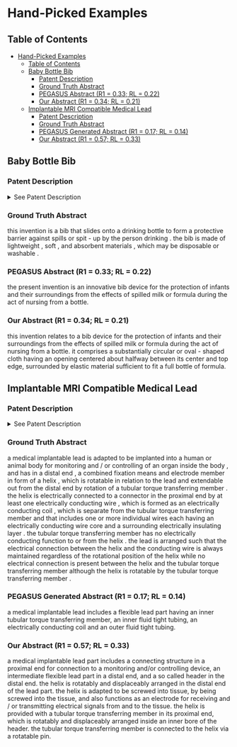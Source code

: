 # Hand-Picked Examples

## Table of Contents
- [Hand-Picked Examples](#hand-picked-examples)
  - [Table of Contents](#table-of-contents)
  - [Baby Bottle Bib](#baby-bottle-bib)
    - [Patent Description](#patent-description)
    - [Ground Truth Abstract](#ground-truth-abstract)
    - [PEGASUS Abstract (R1 = 0.33; RL = 0.22)](#pegasus-abstract-r1--033-rl--022)
    - [Our Abstract (R1 = 0.34; RL = 0.21)](#our-abstract-r1--034-rl--021)
  - [Implantable MRI Compatible Medical Lead](#implantable-mri-compatible-medical-lead)
    - [Patent Description](#patent-description-1)
    - [Ground Truth Abstract](#ground-truth-abstract-1)
    - [PEGASUS Generated Abstract (R1 = 0.17; RL = 0.14)](#pegasus-generated-abstract-r1--017-rl--014)
    - [Our Abstract (R1 = 0.57; RL = 0.33)](#our-abstract-r1--057-rl--033)

## Baby Bottle Bib
### Patent Description
<details>
  <summary>See Patent Description</summary>
  the present invention is an innovative bib device for the protection of infants and their surroundings from the effects of spilled milk or formula during the act of nursing from a bottle . the bib comprises a substantially circular or oval - shaped cloth , either natural cloth , as terry cloth , or synthetic cloth , such as the material used in disposable diapers . hereafter it will be understood that the invention constructed with synthetic cloth is the preferred embodiment , in that it is disposable . the disposable materials of the current invention have been specially made for liquid absorption , such as paper or cotton batting or quilting materials . in its preferred embodiment , the bib material consists of several layers . for example , in a preferable mode , the invention comprises a three layer material consisting of an bottom layer 7 of lightweight lining , an inner layer 6 of a soft and absorbent cotton or synthetic batting or quilting covered by a top layer 5 of semi - permeable or directionally - permeable material that captures liquid in such a way that it is absorbed into the inner absorbent layer the surface of the material stays dry or nearly dry . the exact material and construction can vary , but it is essential that the material be absorbent and liquid - capturing . the bib further contains an opening ( substantially oval or circular in the preferred embodiment ), centered about halfway between the center of the bib and the top edge . ( of course , in the circular embodiment , all edges are equivalent .) the opening is surrounded by elastic material of sufficient strength to fit a full bottle of formula . the elastic is capable of fitting a bottle between 1½ and 2½ inches in diameter , the range of circular dimension of most infant bottles . the preferred embodiment is substantially flat , as portrayed in fig1 . it is designed to fit around the neck of an infant bottle inserted in the elastic - surrounded aperture of the bib . either face of the bib can face the infant ; preferably , the absorbent side 5 of the bib will face the infant . it is thus in position to catch and absorb any spilled or emitted liquid . dimensions 1 and 2 are not particularly critical , except that each must exceed dimension 3 by a substantial margin . in our best mode case , the bib is substantially oval or circular in shape , and dimensions a and b are approximately equal , and about 8 - 10 inches . dimension 4 , the maximum diameter of the aperture , is critical in that it must comfortably admit the bottom of an infant bottle , up to the neck , without being so large as not to secure it comfortably . dimension 3 is simply the width of the aperture plus the additional width taken up by the elastic material . these dimensions can vary slightly according to the application . we have found that a value of dimension 3 = 2¾ inches and dimension 4 = approximately 2½ inches is ideal for most applications . note that because of the elastic surrounding the aperture , dimension 4 can shrink to about 1½ inches . fig2 is the view of the surface of the bib 7 that faces away from the infant , showing the elastic collar . this collar is the preferred contact point for supporting the bottle . the bib from spilled liquid thus protects the feeder &# 39 ; s hand , and is firmly supported thereby . a convenient method of properly placing the bib onto the bottle is to place the bib on a flat surface , opposing side down . then stand the bottle atop the bib , over the aperture , and slide the bib up until it surrounds the neck of the bottle . by this method , the bib is placed at the correct location , in the proper orientation , with the correct surface facing the infant , and the elastic collar 8 properly situated for fitting on the bottle . while this device is primarily intended for use in the home , it can equally well be used in a hospital , nursery , or other institution of infant and childcare . in this service , the current invention can also serve to help monitor liquid uptake by the infant , a critical parameter often used by doctors and child care professionals . thus , as the current invention is efficient in capturing spilled liquid , the practitioner can weigh the bib before and after feeding the infant , and calculate the amount of spilled formula or liquid by difference . this calculated amount is then subtracted from the measured amount of liquid dispensed from the bottle . the result of this calculation is the amount of liquid actually consumed by the infant , calculated to a much more precise degree than is achieved by current methods . yet another embodiment of the current invention is the open collar bib displayed in fig4 . this bib has velcro ™ or similar fasteners on the upper side of the tip of the left hand collar 9 , and on the underside of the tip of the right hand collar 10 . ( of course , the locations of the fasteners could be reversed , or otherwise slightly changed , without fundamentally affecting the invention .) when the two fasteners are contacted and fastened to each other , the bib can be snugly fitted around a bottle in the same fashion as the bib of the preferred embodiment . this embodiment has the advantage of being washable after use , and thus reusable . a larger version of this bib embodiment can be easily converted for use as an infant bib . while the present invention has been described in terms of several preferred embodiments , it is not intended to limit the invention to the particular forms set forth . on the contrary , the present invention is intended to cover such alternatives , alterations , modifications , and equivalent structures and devices as may be included within the spirit and scope of the invention as defined within the appended claims .
</details>

### Ground Truth Abstract
this invention is a bib that slides onto a drinking bottle to form a protective barrier against spills or spit - up by the person drinking . the bib is made of lightweight , soft , and absorbent materials , which may be disposable or washable .

### PEGASUS Abstract (R1 = 0.33; RL = 0.22)
the present invention is an innovative bib device for the protection of infants and their surroundings from the effects of spilled milk or formula during the act of nursing from a bottle.


### Our Abstract (R1 = 0.34; RL = 0.21)
this invention relates to a bib device for the protection of infants and their surroundings from the effects of spilled milk or formula during the act of nursing from a bottle. it comprises a substantially circular or oval - shaped cloth having an opening centered about halfway between its center and top edge, surrounded by elastic material sufficient to fit a full bottle of formula.

## Implantable MRI Compatible Medical Lead

### Patent Description
<details>
  <summary>See Patent Description</summary>
  reference is first made to fig1 , in which is illustrated a medical implantable lead according to the invention in a perspective view . the lead ( lead body ) includes a connecting structure 1 in a proximal end for connection to e . g . a pacemaker or the like ( not shown ), an intermediate flexible lead part 2 , and a so called header 3 in a distal end . the header is provided with a helix 4 , which can be screwed out in the axial direction of the lead from a cavity in the distal end of the header . the helix has the function of attaching the distal end of the lead to the heart , by being screwed into the tissue , and also functions as an electrode for receiving and / or transmitting electrical signals from and to the tissue , respectively . the header is also provided with a second electrode , a so called indifferent electrode 5 , which is formed as a ring and positioned a small distance from the distal end and has the purpose of forming a complete current path together with the helix . the proximal and the distal ends of the lead according to fig1 are illustrated in an enlarged scale in the shortened representation of the lead in fig2 . the helix 4 for fixation of the distal end of the lead to tissue as well as for function as an electrode is shown in an extended state . however , during insertion of the lead into a body , the helix is preferably retracted into the bore of the header 3 having a tubular shape in the distal end . in addition to a tip electrode in form of the helix , which is adapted to be screwed into the tissue , the lead comprises , as is mentioned above , a second electrode in form of the ring electrode 5 on a short distance from the distal end . in the proximal end , the connecting structure 1 for connection to a not shown monitoring and / or controlling device comprises first and second sealing members 6 of an elastic material , in order to achieve a fluid tight connection to a socket recess of the monitoring and / or controlling device . in the area between the sealing members , the lead is provided with first 7 and second 7 ′ electrically conducting connectors , which are adapted to be electrically coupled to mating connectors inside the monitoring and / or controlling device . the first connector 7 , i . e . the most proximal connector , is in electrical contact with the helix 4 , whereas the second connector 7 ′ is in electrical contact with the ring electrode 5 by means of one or more electrically conducting coils inside the lead , as is to be explained more in detail below . in the most proximal end , the lead is provided with a rotatable pin 8 by means of which the helix 4 can be rotated and screwed out from the bore inside the header 3 and into the tissue . now reference is made to fig3 and 4 , in which are illustrated a first embodiment of the flexible lead part 2 in a longitudinal section as well as a cross section through the lead , respectively . the lead has an inner tubular torque transferring member 9 , an inner fluid tight tubing 10 , an electrically conducting coil 11 and an outer fluid tight tubing 12 . the inner tubular torque transferring member is rotatable arranged inside the inner tubing and is formed as a coil of five comparatively thick and rigid helical wires of e . g . metal or polymer , such that it is well suited for transferring of a torque from the proximal to the distal end of the lead . moreover , the torque transferring member 9 defines an inner bore 13 for the purpose of allowing insertion of a guide wire or the like for guiding the tip of the lead to a desired position inside a body . the electrically conducting coil 11 is composed of two separate , co - radially wound wires 14 , 14 ′, each having an electrically conducting core 15 and a surrounding electrically insulating layer 16 , such that they form two electrically separated inductance coils . with reference also to fig2 , it is to be understood that the structure of the flexible lead part 2 as illustrated in fig3 and 4 , extends from the connecting structure 1 in the proximal end to the header 3 in the distal end . moreover , the tubular torque transferring member 9 is in its proximal end mechanically connected to the rotatable pin 8 and in its distal end mechanically connected to the helix 4 , such that by rotating the rotatable pin it is possible to rotate the helix and extend it out from the inner bore of the header and screw it into the tissue . one of the wires in the electrically conducting coil 11 is in its proximal end electrically connected to the first connector 7 and in its distal end electrically connected to the helix 4 , whereas the other wire in the electrically conducting coil is in its proximal end electrically connected to the second connector 7 ′ and in its distal end electrically connected to the ring electrode 5 . reference is then made to fig5 and 6 , in which are illustrated a second embodiment of the flexible lead part 2 in a longitudinal section as well as a cross section through the lead , respectively . as in the first embodiment according to fig3 and 4 , this embodiment comprises an inner tubular torque transferring member 9 , formed of five helical wires in a similar way as in the first embodiment , and an inner fluid tight tubing 10 . however , this embodiment includes two separate electrically conducting coils , one inner 17 and one outer 17 ′, separated by an intermediate fluid tight tubing 18 . each of the electrically conducting coils is formed of one single wire 14 , 14 ′ having an electrically conducting core 15 and a surrounding electrically insulating layer 16 , such that they form two coaxially arranged inductance coils . also this embodiment comprises an outer fluid tight tubing 12 . as in the first embodiment , the tubular torque transferring member 9 is in its proximal end mechanically connected to the rotatable pin 8 and in its distal end mechanically connected to the helix 4 , such that by rotating the rotatable pin it is possible to rotate the helix and extend it out from the inner bore of the header and screw it into the tissue . the inner electrically conducting coil 17 is in its proximal end electrically connected to the first connector 7 and in its distal end electrically connected to the helix 4 , whereas the outer electrically conducting coil 17 ′ is in its proximal end electrically connected to the second connector 7 ′ and in its distal end electrically connected to the ring electrode 5 . reference is then made to fig7 and 8 of the drawings , in which is illustrated a first embodiment of a connection of the electrically conducting wires 14 , 14 ′ to the electrodes as well as the tubular torque transferring member 9 to the helix 4 . fig7 and 8 are longitudinal sections through the distal portion of a medical implantable lead , according to the embodiment as illustrated and described in relation to fig3 and 4 , with the helix being retracted and extended , respectively . the longitudinal sections of fig7 and 8 are taken at the joint between the header 3 , as seen to the right , and the distal end portion of the flexible lead part 2 as illustrated in fig3 and 4 . the header is made of a rigid material such as metal or a polymer and is formed with an inner bore 19 , in which the helix 4 is rotatably and displaceably accommodated . in the joint region between the header and flexible lead part , the electrically conducting ring electrode 5 is provided , which also functions as a joint connector in that it comprises a distal shoulder surface , in which the proximal end of the header 3 is located and attached , and a proximal shoulder surface in which the distal end of the flexible lead part 2 is located and attached . at a short distance toward the distal end from the ring electrode 5 , the lead is provided with a fixed support member 20 . both the ring electrode 5 and the support member 20 are formed with a through bore , through which a shaft 21 is rotatably and displaceably inserted , in the distal end of which the helix 4 is mounted . the shaft 21 is of an electrically conducting material and to prevent electrical connection between the shaft 21 and the ring electrode 5 as well as the support member 20 , in case it is manufactured of an electrically conducting material , electrically insulating shaft bushings 22 are arranged in each of the through bores . to allow rotation and displacing of the helix 4 out from and into the inner bore 19 of the header , the tubular torque transmitting member is mechanically connected to the proximal end of the shaft . in case the tubular torque transferring member 9 is of an electrically conducting material , it may be advisable to arrange the connection in an electrically non - conducting fashion , such as via an electrically insulating sleeve 23 or the like . the electrically conducting coil of the lead comprises two electrically conducting wires 14 , 14 ′, which are electrically insulated from each other . to accomplish electrical connection to each of the ring electrode 5 and the helix 4 , one of the electrical conducting wires 14 ′ is electrically connected to the ring electrode 5 , whereas the other electrically conducting wire 14 is electrically connected to a sliding contact 24 arranged on the support member 20 , the sliding contact being in permanent electrically contact with the shaft 21 , which is in electrically contact with the helix 4 . in this way an electrical connection is ensured with the helix in spite of the fact that the tubular torque transferring member 9 is not electrically conducting and irrespective of the rotated and extended position of the helix . reference is then made to fig9 to 11 in which is illustrated a second embodiment of a connection of the wires 14 of the electrically conducting coil 11 to the helix 4 . fig9 and 10 are perspective views of the inner parts of the lead whereas fig1 is a cut through perspective view showing also the header 3 and the outer fluid tight tubing 12 . as is best seen in fig1 , the lead is provided with a none rotating coupling 25 of an electrically conducting material which is formed with a through bore . a shaft carrying the helix is rotatable and displaceable mounted inside the through bore . moreover , the shaft is composed of two different parts , i . e . a proximal part 26 of an electrically insulating material and a distal part 27 of an electrically conducting material . the coupling 25 is forming an annular shoulder surface 28 facing in the distal direction , whereas the distal part of the shaft is forming an annular shoulder surface 29 facing in the proximal direction . in a space formed between the shoulder surfaces of the coupling and the shaft , a wire assembly 30 of helically wound wires 31 is mounted . the wire assembly is composed of four electrically insulated wires which are attached at each end to an annular washer 32 and the wires are wound in counter clockwise direction around the axis of the shaft 26 , 27 . the annular washers are galvanically attached to the coupling 25 and the distal part 27 of the shaft , respectively , e . g . by means of welding or the like . when the helix 4 is retracted into the header 3 , as in fig9 and 11 , the wires 31 of the wire assembly 30 are each wound about five turns in the counter clockwise direction . when the helix subsequently is extended out from the header by being rotated in the clockwise direction , as in fig1 , the wire assembly 30 will be twisted in the clockwise direction such that the wires 31 in the wire assembly will simultaneously be unwound . accordingly , the diameter reduction of the wire assembly due to the extending of the helix 4 will be counteracted by a diameter increment due to unwinding of the wires of the wire assembly . in fig1 is illustrated an alternative embodiment of the wire assembly 30 . also here the wire assembly is composed of four electrically insulated and conducting wires 31 , which each are attached with their ends to an annular washer 32 , respectively . however , in this embodiment the wires are not helically wound around an axis of the wire assembly but each wire only around itself such that the four helically wound wires will be parallel to each other when mounted in the lead . when extending the helix by rotation , each helical wire will be extended by stretching out the helical winding . it is to be understood that the wire assembly can be formed also in many other ways than has been described and illustrated herein . for example , the wire assembly may be composed of only one or any other arbitrary number of electrical wires . moreover , it is not absolutely necessary that the wire assembly comprises two annular washers in which the ends of the wires are attached . instead , the wire ends could be attached directly to the coupling and the shaft , respectively . also , it would be possible to use uninsulated wires instead of insulated if it is ensured that the wires will not come into contact with other electrically conducting parts of the lead , such as an electrically conducting header sleeve or the like . however , an electrically insulated helically wound wire is also advantageous for preventing induction of current from an electromagnetic field into the wire , as is described hereinbefore . although modifications and changes may be suggested by those skilled in the art , it is the intention of the inventors to embody within the patent warranted heron all changes and modifications as reasonably and properly come within the scope of their contribution to the art
</details>

### Ground Truth Abstract
a medical implantable lead is adapted to be implanted into a human or animal body for monitoring and / or controlling of an organ inside the body , and has in a distal end , a combined fixation means and electrode member in form of a helix , which is rotatable in relation to the lead and extendable out from the distal end by rotation of a tubular torque transferring member . the helix is electrically connected to a connector in the proximal end by at least one electrically conducting wire , which is formed as an electrically conducting coil , which is separate from the tubular torque transferring member and that includes one or more individual wires each having an electrically conducting wire core and a surrounding electrically insulating layer . the tubular torque transferring member has no electrically conducting function to or from the helix . the lead is arranged such that the electrical connection between the helix and the conducting wire is always maintained regardless of the rotational position of the helix while no electrical connection is present between the helix and the tubular torque transferring member although the helix is rotatable by the tubular torque transferring member .


### PEGASUS Generated Abstract (R1 = 0.17; RL = 0.14)
a medical implantable lead includes a flexible lead part having an inner tubular torque transferring member, an inner fluid tight tubing, an electrically conducting coil and an outer fluid tight tubing.


### Our Abstract (R1 = 0.57; RL = 0.33)
a medical implantable lead part includes a connecting structure in a proximal end for connection to a monitoring and/or controlling device, an intermediate flexible lead part in a distal end, and a so called header in the distal end. the helix is rotatably and displaceably arranged in the distal end of the lead part. the helix is adapted to be screwed into tissue, by being screwed into the tissue, and also functions as an electrode for receiving and / or transmitting electrical signals from and to the tissue. the helix is provided with a tubular torque transferring member in its proximal end, which is rotatably and displaceably arranged inside an inner bore of the header. the tubular torque transferring member is connected to the helix via a rotatable pin.
